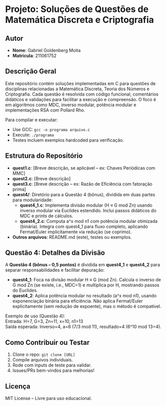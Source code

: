 # Projeto: Soluções de Questões de Matemática Discreta e Criptografia

## Autor
- **Nome**: Gabriel Goldenberg Moita
- **Matrícula**: 211061752

## Descrição Geral
Este repositório contém soluções implementadas em C para questões de disciplinas relacionadas a Matemática Discreta, Teoria dos Números e Criptografia. Cada questão é resolvida com código funcional, comentários didáticos e validações para facilitar a execução e compreensão. O foco é em algoritmos como MDC, inverso modular, potência modular e implementações RSA com Pollard Rho.

Para compilar e executar:
- Use GCC: `gcc -o programa arquivo.c`
- Execute: `./programa`
- Testes incluem exemplos hardcoded para verificação.

## Estrutura do Repositório
- **quest1.c**: [Breve descrição, se aplicável – ex: Chaves Periódicas com MMC]
- **quest2.c**: [Breve descrição]
- **quest3.c**: [Breve descrição – ex: Razão de Eficiência com fatoração prima]
- **quest4/**: Diretório para a Questão 4 (bônus), dividida em duas partes para modularidade:
  - **quest4_1.c**: Implementa divisão modular (H ≡ G mod Zn) usando inverso modular via Euclides estendido. Inclui passos didáticos do MDC e prints de cálculos.
  - **quest4_2.c**: Computa a^x mod n1 com potência modular otimizada (binária). Integra com quest4_1 para fluxo completo, aplicando Fermat/Euler implicitamente via redução (se coprimo).
- **Outros arquivos**: README.md (este), testes ou exemplos.

## Questão 4: Detalhes da Divisão
A **Questão 4 (bônus – 0,5 pontos)** é dividida em **quest4_1** e **quest4_2** para separar responsabilidades e facilitar depuração:
- **quest4_1**: Foca na divisão modular H ≡ G (mod Zn). Calcula o inverso de G mod Zn (se existe, i.e., MDC=1) e multiplica por H, mostrando passos do Euclides.
- **quest4_2**: Aplica potência modular no resultado (a^x mod n1), usando exponenciação binária para eficiência. Não aplica Fermat/Euler explicitamente (sem redução de expoente), mas o método é compatível.

Exemplo de uso (Questão 4):  
Entrada: H=7, G=3, Zn=11, x=10, n1=13  
Saída esperada: Inverso=4, a=6 (7/3 mod 11), resultado=4 (6^10 mod 13=4).

## Como Contribuir ou Testar
1. Clone o repo: `git clone [URL]`
2. Compile arquivos individuais.
3. Rode com inputs de teste para validar.
4. Issues/PRs bem-vindos para melhorias!

## Licença
MIT License – Livre para uso educacional.